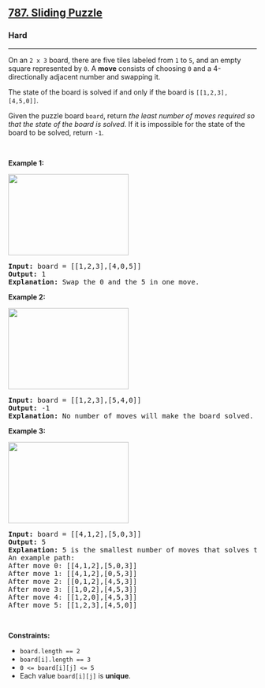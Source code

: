 <h2><a href="https://leetcode.com/problems/sliding-puzzle/solutions/6080641/simple-bfs-solution-beats-100-breadth-first-search-c-java-python-javascript/">787. Sliding Puzzle</a></h2><h3>Hard</h3><hr><p>On an <code>2 x 3</code> board, there are five tiles labeled from <code>1</code> to <code>5</code>, and an empty square represented by <code>0</code>. A <strong>move</strong> consists of choosing <code>0</code> and a 4-directionally adjacent number and swapping it.</p>

<p>The state of the board is solved if and only if the board is <code>[[1,2,3],[4,5,0]]</code>.</p>

<p>Given the puzzle board <code>board</code>, return <em>the least number of moves required so that the state of the board is solved</em>. If it is impossible for the state of the board to be solved, return <code>-1</code>.</p>

<p>&nbsp;</p>
<p><strong class="example">Example 1:</strong></p>
<img alt="" src="https://assets.leetcode.com/uploads/2021/06/29/slide1-grid.jpg" style="width: 244px; height: 165px;" />
<pre>
<strong>Input:</strong> board = [[1,2,3],[4,0,5]]
<strong>Output:</strong> 1
<strong>Explanation:</strong> Swap the 0 and the 5 in one move.
</pre>

<p><strong class="example">Example 2:</strong></p>
<img alt="" src="https://assets.leetcode.com/uploads/2021/06/29/slide2-grid.jpg" style="width: 244px; height: 165px;" />
<pre>
<strong>Input:</strong> board = [[1,2,3],[5,4,0]]
<strong>Output:</strong> -1
<strong>Explanation:</strong> No number of moves will make the board solved.
</pre>

<p><strong class="example">Example 3:</strong></p>
<img alt="" src="https://assets.leetcode.com/uploads/2021/06/29/slide3-grid.jpg" style="width: 244px; height: 165px;" />
<pre>
<strong>Input:</strong> board = [[4,1,2],[5,0,3]]
<strong>Output:</strong> 5
<strong>Explanation:</strong> 5 is the smallest number of moves that solves the board.
An example path:
After move 0: [[4,1,2],[5,0,3]]
After move 1: [[4,1,2],[0,5,3]]
After move 2: [[0,1,2],[4,5,3]]
After move 3: [[1,0,2],[4,5,3]]
After move 4: [[1,2,0],[4,5,3]]
After move 5: [[1,2,3],[4,5,0]]
</pre>

<p>&nbsp;</p>
<p><strong>Constraints:</strong></p>

<ul>
	<li><code>board.length == 2</code></li>
	<li><code>board[i].length == 3</code></li>
	<li><code>0 &lt;= board[i][j] &lt;= 5</code></li>
	<li>Each value <code>board[i][j]</code> is <strong>unique</strong>.</li>
</ul>
